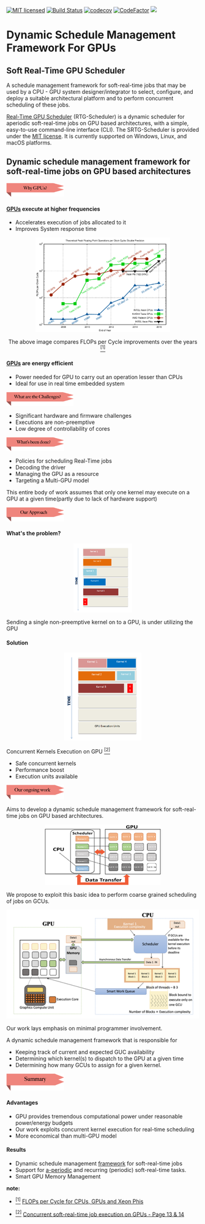 [![MIT licensed](https://img.shields.io/badge/license-MIT-blue.svg)](https://opensource.org/licenses/MIT)
[![Build Status](https://travis-ci.org/kiritigowda/SRTG-Schedule.svg?branch=master)](https://travis-ci.org/kiritigowda/SRTG-Schedule)
[![codecov](https://codecov.io/gh/kiritigowda/SRTG-Schedule/branch/master/graph/badge.svg)](https://codecov.io/gh/kiritigowda/SRTG-Schedule)
[![CodeFactor](https://www.codefactor.io/repository/github/kiritigowda/srtg-schedule/badge)](https://www.codefactor.io/repository/github/kiritigowda/srtg-schedule)
<a href="https://codeclimate.com/github/kiritigowda/SRTG-Schedule/maintainability"><img src="https://api.codeclimate.com/v1/badges/dc43dc1b470535e927ac/maintainability" /></a>

# Dynamic Schedule Management Framework For GPUs

## Soft Real-Time GPU Scheduler

A schedule management framework for soft-real-time jobs that may be used by a CPU - GPU system designer/integrator to select, configure, and deploy a suitable architectural platform and to perform concurrent scheduling of these jobs. 

[Real-Time GPU Scheduler](RTG-scheduler) (RTG-Scheduler) is a dynamic scheduler for aperiodic soft-real-time jobs on GPU based architectures, with a simple, easy-to-use command-line interface (CLI). The SRTG-Scheduler is provided under the [MIT license](https://opensource.org/licenses/MIT). It is currently supported on Windows, Linux, and macOS platforms.

## Dynamic schedule management framework for soft-real-time jobs on GPU based architectures

<p align="left"> <a href="scheduler_info.md#graphics-processing-units-in-real-time"> <img width="30%" src="documents/images/readme_images/header/why_gpus.png" /> </a></p>

#### [GPUs](scheduler_info.md#graphics-processing-units-in-real-time) execute at higher frequencies 

* Accelerates execution of jobs allocated to it
* Improves System response time

<p align="center"><img width="70%" src="documents/images/readme_images/body/flops_per_year.png" /></p>
<p align="center"> The above image compares FLOPs per Cycle improvements over the years <a href="#note1" id="note1ref"><sup>[1]</sup></a> </p>

#### [GPUs](scheduler_info.md#graphics-processing-units-in-real-time) are energy efficient

* Power needed for GPU to carry out an operation lesser than CPUs
* Ideal for use in real time embedded system

<p align="left"> <a href="scheduler_info.md#gpu-challenges"> <img width="35%" src="documents/images/readme_images/header/what_are_the_challenges.png" /> </a></p>

* Significant hardware and firmware challenges
* Executions are non-preemptive 
* Low degree of controllability of cores

<p align="left"><img width="30%" src="documents/images/readme_images/header/whats_been_done.png" /></p>

* Policies for scheduling Real-Time jobs 
* Decoding the driver
* Managing the GPU as a resource
* Targeting a Multi-GPU model

This entire body of work assumes that only one kernel may execute on a GPU at a given time(partly due to lack of hardware support)

<p align="left"><a href="scheduler_info.md#motivation"> <img width="30%" src="documents/images/readme_images/header/our_approach.png" /></a></p>

#### What's the problem?

<p align="center"><img width="30%" src="documents/images/readme_images/body/serial_kernels.png" /></p>

Sending a single non-preemptive kernel on to a GPU, is under utilizing the GPU

#### Solution

<p align="center"><img width="40%" src="documents/images/readme_images/body/parallel_kernels.png" /></p>

Concurrent Kernels Execution on GPU <a href="#note2" id="note2ref"><sup>[2]</sup></a>

* Safe concurrent kernels
* Performance boost
* Execution units available

<p align="left"><a href="scheduler_info.md#motivation"> <img width="30%" src="documents/images/readme_images/header/our_ongoing_work.png" /></a></p>

Aims to develop a dynamic schedule management framework for soft-real-time
jobs on GPU based architectures. 

<p align="center"><img width="60%" src="documents/images/readme_images/body/RTG-Scheduler.png" /></p>

We propose to exploit this basic idea to perform coarse grained scheduling of jobs on GCUs.

<p align="center"><img width="100%" src="documents/images/readme_images/body/RTG_Scheduler_block_diagram.png" /></p>

Our work lays emphasis on minimal programmer involvement.

A dynamic schedule management framework that is responsible for

* Keeping track of current and expected GUC availability
* Determining which kernel(s) to dispatch to the GPU at a given time
* Determining how many GCUs to assign for a given kernel.

<p align="left"><a href="RTG-scheduler#real-time-gpu-scheduler"><img width="30%" src="documents/images/readme_images/header/summary.png" /></a></p>

#### Advantages

* GPU provides tremendous computational power under reasonable power/energy budgets
* Our work exploits concurrent kernel execution for real-time scheduling
* More economical than multi-GPU model

#### Results

* Dynamic schedule management [framework](RTG-scheduler#real-time-gpu-scheduler) for soft-real-time jobs
* Support for [a-periodic](RTG-scheduler#real-time-gpu-scheduler) and recurring (periodic) soft-real-time tasks.
* Smart GPU Memory Management

**note:**

* <a id="note1" href="#note1ref"><sup>[1]</sup></a> [FLOPs per Cycle for CPUs, GPUs and Xeon Phis](https://www.karlrupp.net/2016/08/flops-per-cycle-for-cpus-gpus-and-xeon-phis/)

* <a id="note2" href="#note2ref"><sup>[2]</sup></a> [Concurrent soft-real-time job execution on GPUs - Page 13 & 14](https://people.mpi-sws.org/~bbb/proceedings/rtas14-wip-proceedings.pdf)


